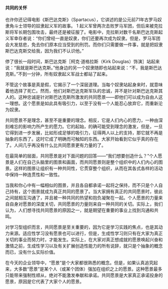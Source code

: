 #### 共同的关怀

也许你还记得电影《斯巴达克斯》（Spartacus），它讲述的是公元前71年古罗马奴隶角斗士领导的奴隶起义军的故事。 1 起义军曾两次击败罗马军团，但后来被克拉斯将军长期包围攻击，最终还是被征服了。电影中，克拉斯对数千名斯巴达克斯起义军幸存者说：“你们曾经一直是奴隶，你们还要再次成为奴隶。但是，罗马军团会大发慈悲，免去你们原本应当受到的刑罚。而你们只需要做一件事，就是把奴隶斯巴达克斯交给我，因为我们不认识他。”

停了很长一段时间，斯巴达克斯［柯克·道格拉斯（Kirk Douglas）饰演］站起来说：“我就是斯巴达克斯。”他身边的另一个奴隶随即也站起来说：“不，我是斯巴达克斯。”不到一分钟，所有奴隶起义军战士都站了起来。

不管这个故事是真是假，它揭示了一个深层道理。当每个奴隶站起身来时，就意味着他选择了死亡。然而，他们对斯巴达克斯军队的忠诚，并不是针对斯巴达克斯其人的。这种忠诚是针对斯巴达克斯所激发的共同愿景——即他们可以成为自由人这一理想。这个愿景是如此具有吸引力，以至于没有一个人能忍心放弃它，而重新沦为奴隶。

共同愿景不是理念，甚至不是重要的理念。相反，它是人们内心的愿力，一种由深刻难忘的影响力所产生的愿力。它的起始，的确可能受到理念的激发，但是，一旦它得到进一步发展，比如形成足够的吸引力，征得两人以上的支持，那它就不再是抽象的东西了。这时它成了明确而可触知的东西。大家开始看到它似乎真的存在了。人间几乎再没有什么比共同愿景更有力量的了。

在最简单的层面，共同愿景是对下面问题的回答——“我们想要创造什么？”个人愿景是人们在自己头脑里的图景和画面，而共同愿景则是整个组织中的人们内心的图景。这样的图景让组织有一种共同性，它贯穿整个组织，从而在其各式各样的活动中保持一种连贯性和一致性。

当我和你心中有一幅相似的图景，并且各自都承诺一起将之保持，而不只是个人自己持有，这个图景就成为真正共同的愿景了。当大家拥有真正的共同愿景时，彼此之间就相互沟通了，并且被一种共同的热望和抱负凝聚在一起。个人愿景的力量来自自身对愿景的深度关切，共同愿景的力量则来自一种共同的关切。实际上，我们认为，人们想寻找共同愿景的原因之一，就是期望在重要的事业上找到沟通和共鸣。

对学习型组织而言，共同愿景是至关重要的，因为它是学习实践的焦点，也是其动力来源。适应性学习没有愿景也可以进行，但是，生成性学习则只有在大家为真正关切的事业而努力时，才能发生。实际上，在大家对真正想成就的愿景唤起兴奋和激情之前，生成性学习以及有关扩展创造性能力的所有说辞，就只是个抽象的概念而已，没有什么实际价值。

在今天的企业领导中，“愿景”是个大家都很熟悉的概念。但是，如果认真追究起来，大多数“愿景”是某个人（或某个团体）强加在组织之上的愿景。这种愿景最多只能带来强制性顺从，绝对不能激发奉献和承诺。共同愿景是大家真正承诺投身的愿景，原因是它代表了大家个人的愿景。